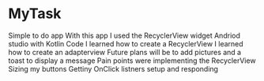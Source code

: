 # MyTask
Simple to do app
With this app I used the RecyclerView widget 
Andriod studio with Kotlin Code
I learned how to create a RecyclerView 
I learned how to create an adapterview 
Future plans will be to add pictures and a toast to display a message
Pain points were implementing the RecyclerView 
Sizing my buttons
Gettiny OnClick listners setup and responding

